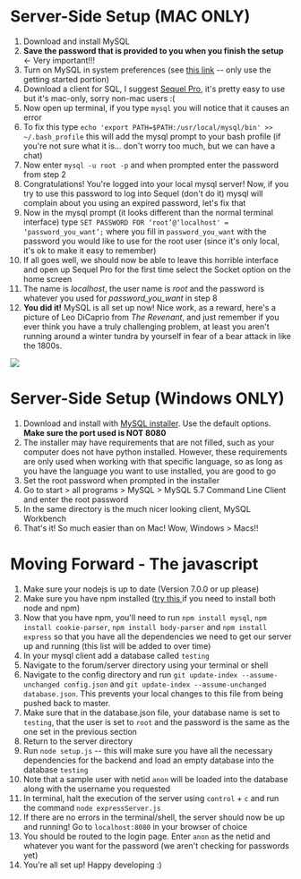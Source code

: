 # Server-Side Setup (MAC ONLY)
1. Download and install MySQL
2. **Save the password that is provided to you when you finish the setup** <- Very important!!!
2. Turn on MySQL in system preferences (see [this link](http://dev.mysql.com/doc/mysql-getting-started/en/#mysql-getting-started-installing) -- only use the getting started portion)
3. Download a client for SQL, I suggest [Sequel Pro](https://www.sequelpro.com/), it's pretty easy to use but it's mac-only, sorry non-mac users :(
4. Now open up terminal, if you type `mysql` you will notice that it causes an error
5. To fix this type `echo 'export PATH=$PATH:/usr/local/mysql/bin' >> ~/.bash_profile` this will add the mysql prompt to your bash profile (if you're not sure what it is... don't worry too much, but we can have a chat)
6. Now enter `mysql -u root -p` and when prompted enter the password from step 2
7. Congratulations! You're logged into your local mysql server! Now, if you try to use this password to log into Sequel (don't do it) mysql will complain about you using an expired password, let's fix that
8. Now in the mysql prompt (it looks different than the normal terminal interface) type `SET PASSWORD FOR ‘root’@‘localhost' = ‘password_you_want’;` where you fill in `password_you_want` with the password you would like to use for the root user (since it's only local, it's ok to make it easy to remember)
9. If all goes well, we should now be able to leave this horrible interface and open up Sequel Pro for the first time select the Socket option on the home screen
10. The name is *localhost*, the user name is *root* and the password is whatever you used for *password_you_want* in step 8
11. **You did it!** MySQL is all set up now! Nice work, as a reward, here's a picture of Leo DiCaprio from *The Revenant*, and just remember if you ever think you have a truly challenging problem, at least you aren't running around a winter tundra by yourself in fear of a bear attack in like the 1800s.

![](https://si.wsj.net/public/resources/images/BN-MT095_COSTUM_JV_20160223171342.jpg)

# Server-Side Setup (Windows ONLY)
1. Download and install with [MySQL installer](https://dev.mysql.com/downloads/installer/). Use the default options. **Make sure the port used is NOT 8080**
2. The installer may have requirements that are not filled, such as your computer does not have python installed. However, these requirements are only used when working with that specific language, so as long as you have the language you want to use installed, you are good to go
3. Set the root password when prompted in the installer
4. Go to start > all programs > MySQL > MySQL 5.7 Command Line Client and enter the root password
5. In the same directory is the much nicer looking client, MySQL Workbench
6. That's it! So much easier than on Mac! Wow, Windows > Macs!!

# Moving Forward - The javascript
1. Make sure your nodejs is up to date (Version 7.0.0 or up please)
2. Make sure you have npm installed ([try this ](http://blog.npmjs.org/post/85484771375/how-to-install-npm) if you need to install both node and npm)
3. Now that you have npm, you'll need to run `npm install mysql`, `npm install cookie-parser`, `npm install body-parser` and `npm install express` so that you have all the dependencies we need to get our server up and running (this list will be added to over time)
4. In your mysql client add a database called `testing`
5. Navigate to the forum/server directory using your terminal or shell
6. Navigate to the config directory and run `git update-index --assume-unchanged config.json` and `git update-index --assume-unchanged database.json`. This prevents your local changes to this file from being pushed back to master.
7. Make sure that in the database.json file, your database name is set to `testing`, that the user is set to `root` and the password is the same as the one set in the previous section
8. Return to the server directory
9. Run `node setup.js` -- this will make sure you have all the necessary dependencies for the backend and load an empty database into the database `testing`
10. Note that a sample user with netid `anon` will be loaded into the database along with the username you requested 
11. In terminal, halt the execution of the server using `control` + `c` and run the command `node expressServer.js`
12. If there are no errors in the terminal/shell, the server should now be up and running! Go to `localhost:8080` in your browser of choice
13. You should be routed to the login page. Enter `anon` as the netid and whatever you want for the password (we aren't checking for passwords yet)
14. You're all set up! Happy developing :)
